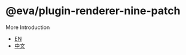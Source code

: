 
# @eva/plugin-renderer-nine-patch

More Introduction
- [EN](https://eva.js.org)
- [中文](https://eva-engine.gitee.io)
    